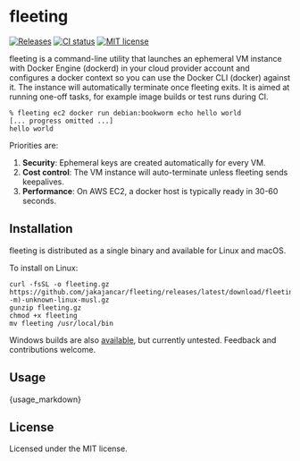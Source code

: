 # fleeting

[![Releases](https://img.shields.io/github/v/release/jakajancar/fleeting)](https://github.com/jakajancar/fleeting/releases)
[![CI status](https://img.shields.io/github/actions/workflow/status/jakajancar/fleeting/ci.yml?branch=master&logo=github&label=ci)](https://github.com/jakajancar/fleeting/actions/workflows/ci.yml?query=branch%3Amaster)
[![MIT license](https://img.shields.io/badge/license-MIT-blue.svg)](./LICENSE)

fleeting is a command-line utility that launches an ephemeral VM instance with Docker Engine (dockerd) in your cloud provider account and configures a docker context so you can use the Docker CLI (docker) against it. The instance will automatically terminate once fleeting exits. It is aimed at running one-off tasks, for example image builds or test runs during CI.

    % fleeting ec2 docker run debian:bookworm echo hello world
    [... progress omitted ...]
    hello world

Priorities are:

 1. **Security**: Ephemeral keys are created automatically for every VM.
 2. **Cost control**: The VM instance will auto-terminate unless fleeting sends keepalives.
 3. **Performance**: On AWS EC2, a docker host is typically ready in 30-60 seconds.

## Installation

fleeting is distributed as a single binary and available for Linux and macOS.

To install on Linux:

    curl -fsSL -o fleeting.gz https://github.com/jakajancar/fleeting/releases/latest/download/fleeting-$(uname -m)-unknown-linux-musl.gz
    gunzip fleeting.gz
    chmod +x fleeting
    mv fleeting /usr/local/bin

Windows builds are also [available](https://github.com/jakajancar/fleeting/releases), but currently untested. Feedback and contributions welcome.

## Usage

{usage_markdown}

## License

Licensed under the MIT license.

